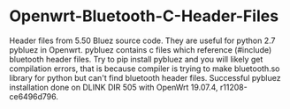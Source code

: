 # Openwrt-Bluetooth-C-Header-Files

Header files from 5.50 Bluez source code. They are useful for python 2.7 pybluez in Openwrt. pybluez contains c files which reference (#include) bluetooth header files. Try to pip install pybluez and you will likely get compilation errors, that is because compiler is trying to make bluetooth.so library for python but can't find bluetooth header files. Successful pybluez installation done on DLINK DIR 505 with OpenWrt 19.07.4, r11208-ce6496d796.
